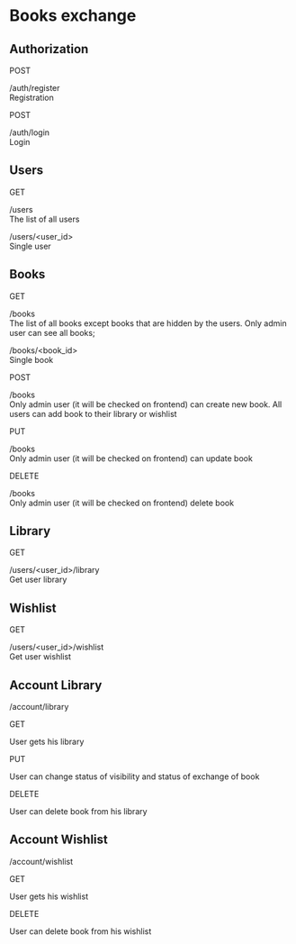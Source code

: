 # Books exchange

## Authorization

POST

/auth/register  
Registration

POST

/auth/login  
Login

## Users

GET

/users  
The list of all users

/users/<user_id>  
Single user

## Books

GET

/books  
The list of all books except books that are hidden by the users. 
Only admin user can see all books;

/books/<book_id>  
Single book

POST

/books  
Only admin user (it will be checked on frontend) can create new book. 
All users can add book to their library or wishlist

PUT

/books  
Only admin user (it will be checked on frontend) can update book

DELETE

/books  
Only admin user (it will be checked on frontend) delete book

## Library

GET

/users/<user_id>/library  
Get user library

## Wishlist

GET

/users/<user_id>/wishlist  
Get user wishlist

## Account Library

/account/library

GET

User gets his library

PUT

User can change status of visibility and status of exchange of book

DELETE

User can delete book from his library

## Account Wishlist

/account/wishlist

GET

User gets his wishlist

DELETE

User can delete book from his wishlist